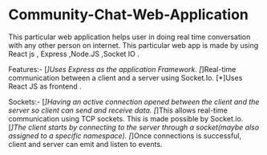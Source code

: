 # Community-Chat-Web-Application
This particular web application helps user in doing real time conversation with any other person on internet.
This particular web app is made by using React js , Express ,Node.JS ,Socket IO .


Features:-
[*]Uses Express as the application Framework.
[*]Real-time communication between a client and a server using Socket.Io.
[*]Uses React JS as frontend .

Sockets:-
[*]Having an active connection opened between the client and the server so client can send and receive data.
[*]This allows real-time communication using TCP sockets. This is made possible by Socket.io.
[*]The client starts by connecting to the server through a socket(maybe also assigned to a specific namespace).
[*]Once connections is successful, client and server can emit and listen to events.

